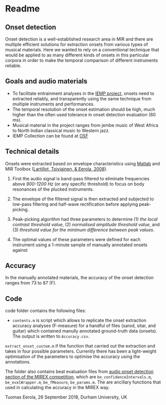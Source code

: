 # Readme

## Onset detection
Onset detection is a well-established research area in MIR and there are multiple efficient solutions for extraction onsets from various types of musical materials. Here we wanted to rely on a conventional technique that would be applied to as many different kinds of onsets in this particular corpora in order to make the temporal comparison of different instruments reliable.

## Goals and audio materials  
- To facilitate entrainment analyses in the [IEMP project](https://www.dur.ac.uk/iemp/), onsets need to extracted reliably, and transparently using the same technique from multiple instruments and performances.
- The temporal resolution of the onset estimation should be high, much higher than the often used tolerance in onset detection evaluation (80 ms).
- Musical material in the project ranges from jembe music of West Africa to North Indian classical music to Western jazz.
- IEMP Collection can be found at [OSF](https://osf.io/ks325/)

## Technical details

Onsets were extracted based on envelope characteristics using [Matlab](https://www.mathworks.com) and MIR Toolbox ([Lartillot, Toiviainen, & Eerola, 2008](https://www.jyu.fi/hytk/fi/laitokset/mutku/en/research/materials/mirtoolbox)).

1. First the audio signal is band-pass filtered to eliminate frequencies above _900-1200 Hz_ (or any specific threshold) to focus on body resonances of the plucked instruments. 

2. The envelope of the filtered signal is then extracted and subjected to low-pass filtering and half-wave rectification before applying peak-picking. 

3.  Peak-picking algorithm had three parameters to determine (1) _the local contrast threshold value_, (2) _normalised amplitude threshold value_, and (3) _threshold value for the minimum difference between peak values_. 

4.  The optimal values of these parameters were defined for each instrument using a 1-minute sample of manually annotated onsets against 

## Accuracy

In the manually annotated materials, the accuracy of the onset detection ranges from 73 to 87 (F).

## Code
code folder contains the following files:

* `contents.m` is script which allows to replicate the onset extraction accuracy analyses (F-measure) for a handful of files (sarod, sitar, and guitar) which contained manully annotated ground-truth data (onsets). The output is written to `Accuracy.csv`.

`extract_onset_custom.m` if the function that carried out the extraction and takes in four possible parameters. Currently there has been a light-weight optimisation of the parameters to optimise the accuracy using the annotations.

The folder also contains beat evaluation files from [audio onset detection section of the MIREX competition](http://www.music-ir.org/mirex/wiki/2018:Audio_Onset_Detection), which are `be_confidenceIntervals.m`, `be_evalWrapper.m`, `be_fMeasure`, `be_params.m`. The are ancillary functions that used in calculating the accuracy in the MIREX way.

Tuomas Eerola, 26 September 2018, Durham University, UK
